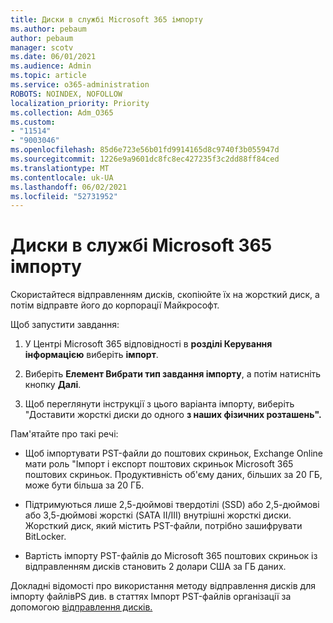 ```yaml
---
title: Диски в службі Microsoft 365 імпорту
ms.author: pebaum
author: pebaum
manager: scotv
ms.date: 06/01/2021
ms.audience: Admin
ms.topic: article
ms.service: o365-administration
ROBOTS: NOINDEX, NOFOLLOW
localization_priority: Priority
ms.collection: Adm_O365
ms.custom:
- "11514"
- "9003046"
ms.openlocfilehash: 85d6e723e56b01fd9914165d8c9740f3b055947d
ms.sourcegitcommit: 1226e9a9601dc8fc8ec427235f3c2dd88ff84ced
ms.translationtype: MT
ms.contentlocale: uk-UA
ms.lasthandoff: 06/02/2021
ms.locfileid: "52731952"
---
```

# <a name="drive-shipping-in-the-microsoft-365-import-service"></a>Диски в службі Microsoft 365 імпорту

Скористайтеся відправленням дисків, скопіюйте їх на жорсткий диск, а потім відправте його до корпорації Майкрософт.

Щоб запустити завдання:

1. У Центрі Microsoft 365 відповідності в **розділі Керування інформацією** виберіть **імпорт**.

1. Виберіть **Елемент Вибрати тип завдання імпорту**, а потім натисніть кнопку **Далі**.

1. Щоб переглянути інструкції з цього варіанта імпорту, виберіть "Доставити жорсткі диски до одного **з наших фізичних розташень".**

Пам'ятайте про такі речі:

- Щоб імпортувати PST-файли до поштових скриньок, Exchange Online мати роль "Імпорт і експорт поштових скриньок Microsoft 365 поштових скриньок.
Продуктивність об'єму даних, більших за 20 ГБ, може бути більша за 20 ГБ.

- Підтримуються лише 2,5-дюймові твердотілі (SSD) або 2,5-дюймові або 3,5-дюймові жорсткі (SATA II/III) внутрішні жорсткі диски.
Жорсткий диск, який містить PST-файли, потрібно зашифрувати BitLocker.

- Вартість імпорту PST-файлів до Microsoft 365 поштових скриньок із відправленням дисків становить 2 долари США за ГБ даних.

Докладні відомості про використання методу відправлення дисків для імпорту файлівPS див. в статтях Імпорт PST-файлів організації за допомогою [відправлення дисків.](/microsoft-365/compliance/use-drive-shipping-to-import-pst-files-to-office-365)
